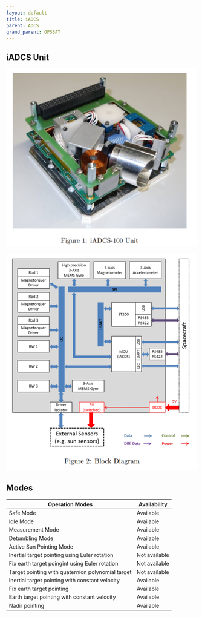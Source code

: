 ```yaml
---
layout: default
title: iADCS
parent: ADCS
grand_parent: OPSSAT
---
```


## iADCS Unit

![](/assets/iadcs.png)

![](/assets/block.png)

## Modes


| Operation Modes                                   | Availability  |
| ------------------------------------------------- | ------------- |
| Safe Mode                                         | Available     |
| Idle Mode                                         | Available     |
| Measurement Mode                                  | Available     |
| Detumbling Mode                                   | Available     |
| Active Sun Pointing Mode                          | Available     |
| Inertial target pointing using Euler rotation     | Not available |
| Fix earth target poingint using Euler rotation    | Not available |
| Target pointing with quaternion polynomial target | Not available |
| Inertial target pointing with constant velocity   | Available     |
| Fix earth target pointing                         | Available     |
| Earth target pointing with constant velocity      | Available     |
| Nadir pointing                                    | Available     |

